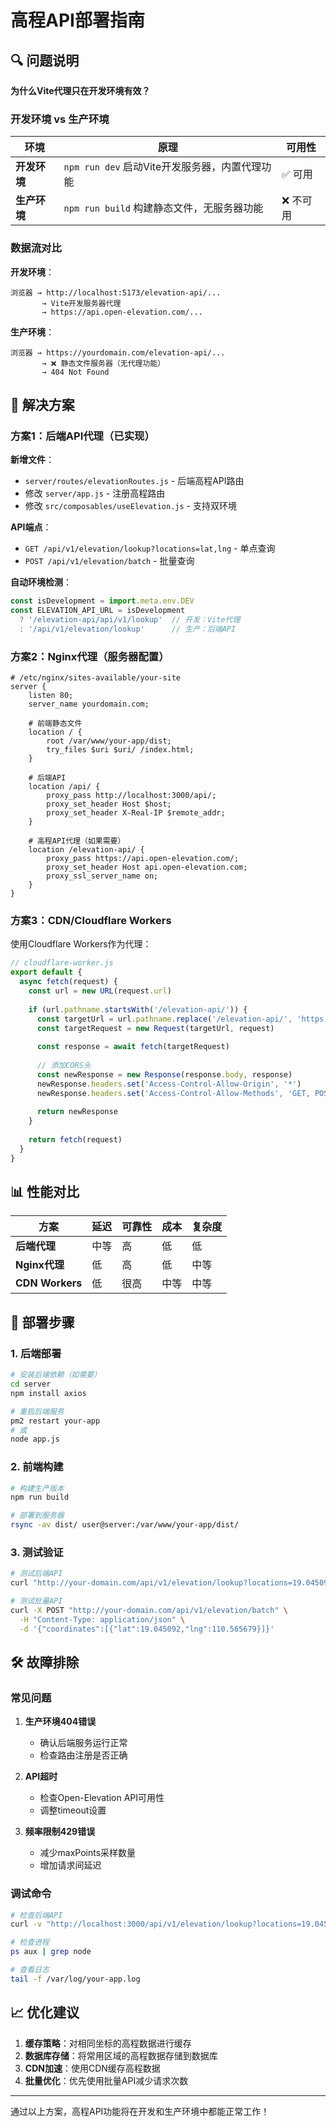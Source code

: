 # 高程API部署指南

## 🔍 问题说明

**为什么Vite代理只在开发环境有效？**

### 开发环境 vs 生产环境

| 环境 | 原理 | 可用性 |
|------|------|--------|
| **开发环境** | `npm run dev` 启动Vite开发服务器，内置代理功能 | ✅ 可用 |
| **生产环境** | `npm run build` 构建静态文件，无服务器功能 | ❌ 不可用 |

### 数据流对比

**开发环境**：
```
浏览器 → http://localhost:5173/elevation-api/... 
       → Vite开发服务器代理 
       → https://api.open-elevation.com/...
```

**生产环境**：
```
浏览器 → https://yourdomain.com/elevation-api/... 
       → ❌ 静态文件服务器（无代理功能）
       → 404 Not Found
```

## 🚀 解决方案

### 方案1：后端API代理（已实现）

**新增文件**：
- `server/routes/elevationRoutes.js` - 后端高程API路由
- 修改 `server/app.js` - 注册高程路由
- 修改 `src/composables/useElevation.js` - 支持双环境

**API端点**：
- `GET /api/v1/elevation/lookup?locations=lat,lng` - 单点查询
- `POST /api/v1/elevation/batch` - 批量查询

**自动环境检测**：
```javascript
const isDevelopment = import.meta.env.DEV
const ELEVATION_API_URL = isDevelopment 
  ? '/elevation-api/api/v1/lookup'  // 开发：Vite代理
  : '/api/v1/elevation/lookup'      // 生产：后端API
```

### 方案2：Nginx代理（服务器配置）

```nginx
# /etc/nginx/sites-available/your-site
server {
    listen 80;
    server_name yourdomain.com;
    
    # 前端静态文件
    location / {
        root /var/www/your-app/dist;
        try_files $uri $uri/ /index.html;
    }
    
    # 后端API
    location /api/ {
        proxy_pass http://localhost:3000/api/;
        proxy_set_header Host $host;
        proxy_set_header X-Real-IP $remote_addr;
    }
    
    # 高程API代理（如果需要）
    location /elevation-api/ {
        proxy_pass https://api.open-elevation.com/;
        proxy_set_header Host api.open-elevation.com;
        proxy_ssl_server_name on;
    }
}
```

### 方案3：CDN/Cloudflare Workers

使用Cloudflare Workers作为代理：

```javascript
// cloudflare-worker.js
export default {
  async fetch(request) {
    const url = new URL(request.url)
    
    if (url.pathname.startsWith('/elevation-api/')) {
      const targetUrl = url.pathname.replace('/elevation-api/', 'https://api.open-elevation.com/')
      const targetRequest = new Request(targetUrl, request)
      
      const response = await fetch(targetRequest)
      
      // 添加CORS头
      const newResponse = new Response(response.body, response)
      newResponse.headers.set('Access-Control-Allow-Origin', '*')
      newResponse.headers.set('Access-Control-Allow-Methods', 'GET, POST, OPTIONS')
      
      return newResponse
    }
    
    return fetch(request)
  }
}
```

## 📊 性能对比

| 方案 | 延迟 | 可靠性 | 成本 | 复杂度 |
|------|------|--------|------|--------|
| **后端代理** | 中等 | 高 | 低 | 低 |
| **Nginx代理** | 低 | 高 | 低 | 中等 |
| **CDN Workers** | 低 | 很高 | 中等 | 中等 |

## 🔧 部署步骤

### 1. 后端部署
```bash
# 安装后端依赖（如需要）
cd server
npm install axios

# 重启后端服务
pm2 restart your-app
# 或
node app.js
```

### 2. 前端构建
```bash
# 构建生产版本
npm run build

# 部署到服务器
rsync -av dist/ user@server:/var/www/your-app/dist/
```

### 3. 测试验证
```bash
# 测试后端API
curl "http://your-domain.com/api/v1/elevation/lookup?locations=19.045092,110.565679"

# 测试批量API
curl -X POST "http://your-domain.com/api/v1/elevation/batch" \
  -H "Content-Type: application/json" \
  -d '{"coordinates":[{"lat":19.045092,"lng":110.565679}]}'
```

## 🛠️ 故障排除

### 常见问题

1. **生产环境404错误**
   - 确认后端服务运行正常
   - 检查路由注册是否正确

2. **API超时**
   - 检查Open-Elevation API可用性
   - 调整timeout设置

3. **频率限制429错误**
   - 减少maxPoints采样数量
   - 增加请求间延迟

### 调试命令
```bash
# 检查后端API
curl -v "http://localhost:3000/api/v1/elevation/lookup?locations=19.045092,110.565679"

# 检查进程
ps aux | grep node

# 查看日志
tail -f /var/log/your-app.log
```

## 📈 优化建议

1. **缓存策略**：对相同坐标的高程数据进行缓存
2. **数据库存储**：将常用区域的高程数据存储到数据库
3. **CDN加速**：使用CDN缓存高程数据
4. **批量优化**：优先使用批量API减少请求次数

---

通过以上方案，高程API功能将在开发和生产环境中都能正常工作！
